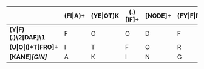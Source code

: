 | | (FI\|A)+ | (YE\|OT)K | (.)[IF]+ | [NODE]+ | (FY\|F\|RG)+ |
| ------------- | ------------- | ------------- | ------------- | ------------- | ------------- |
| **(Y\|F)(.)\2[DAF]\1** | F | O | O | D | F |
| **(U\|O\|I)\*T[FRO]+** | I | T | F | O | R |
| __[KANE]*[GIN]*__ | A | K | I | N | G |